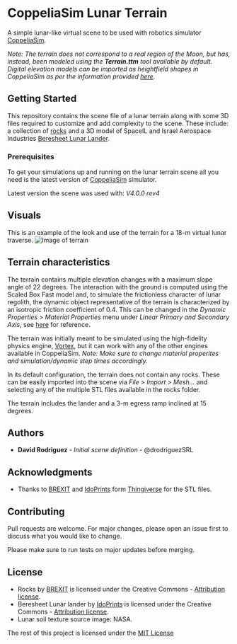 # CoppeliaSim Lunar Terrain

A simple lunar-like virtual scene to be used with robotics simulator [CoppeliaSim](https://www.coppeliarobotics.com/). 

*Note: The terrain does not correspond to a real region of the Moon, but has, instead, been modeled using the **Terrain.ttm** tool available by default. Digital elevation models can be imported as heightfield shapes in CoppeliaSim as per the information provided [here](https://www.coppeliarobotics.com/helpFiles/en/importExport.htm).*  

## Getting Started

This repository contains the scene file of a lunar terrain along with some 3D files required to customize and add complexity to the scene. These include: a collection of [rocks](https://www.thingiverse.com/thing:3013912) and a 3D model of SpaceIL and Israel Aerospace Industries [Beresheet Lunar Lander](https://www.thingiverse.com/thing:3558422). 

### Prerequisites

To get your simulations up and running on the lunar terrain scene all you need is the latest version of [CoppeliaSim](https://www.coppeliarobotics.com/downloads) simulator. 

Latest version the scene was used with: *V4.0.0 rev4*

## Visuals

This is an example of the look and use of the terrain for a 18-m virtual lunar traverse.
![Image of terrain](https://drive.google.com/file/d/1MaG4xexqLsE3s1r1jkmibdzBi3LK4IM2/view?usp=sharing)

## Terrain characteristics 

The terrain contains multiple elevation changes with a maximum slope angle of 22 degrees. The interaction with the ground is computed using the Scaled Box Fast model and, to simulate the frictionless character of lunar regolith, the dynamic object representative of the terrain is characterized by an isotropic friction coefficient of 0.4. This can be changed in the *Dynamic Properties > Material Properties* menu under *Linear Primary and Secondary Axis*, see [here](https://www.coppeliarobotics.com/helpFiles/en/shapeDynamicEngineProperties.htm) for reference. 

The terrain was initially meant to be simulated using the high-fidelity physics engine, [Vortex](https://www.cm-labs.com/vortex-studio/), but it can work with any of the other engines available in CoppeliaSim. 
*Note: Make sure to change material properites and simulation/dynamic step times accordingly.*

In its default configuration, the terrain does not contain any rocks. These can be easily imported into the scene via *File > Import > Mesh...* and selecting any of the multiple STL files available in the rocks folder.

The terrain includes the lander and a 3-m egress ramp inclined at 15 degrees. 

## Authors

* **David Rodriguez** - *Initial scene definition* - @drodriguezSRL

## Acknowledgments

* Thanks to [BREXIT](https://www.thingiverse.com/BREXIT/about) and [IdoPrints](https://www.thingiverse.com/IdoPrints/about) form [Thingiverse](https://www.thingiverse.com/) for the STL files. 

## Contributing

Pull requests are welcome. For major changes, please open an issue first to discuss what you would like to change.

Please make sure to run tests on major updates before merging.

## License

* Rocks by [BREXIT](https://www.thingiverse.com/BREXIT/about) is licensed under the Creative Commons - [Attribution license](https://creativecommons.org/licenses/by/3.0/us/).
* Beresheet Lunar lander by [IdoPrints](https://www.thingiverse.com/IdoPrints/about) is licensed under the Creative Commons - [Attribution license](https://creativecommons.org/licenses/by/3.0/us/).
* Lunar soil texture source image: NASA. 

The rest of this project is licensed under the [MIT License](https://choosealicense.com/licenses/mit/)

